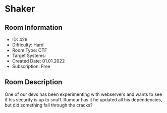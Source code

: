 ﻿# Shaker

## Room Information
- ID: 429
- Difficulty: Hard
- Room Type: CTF
- Target Systems: 
- Created Date: 01.01.2022
- Subscription: Free

## Room Description
One of our devs has been experimenting with webservers and wants to see if his security is up to snuff. Rumour has it he updated all his dependencies, but did something fall through the cracks?

